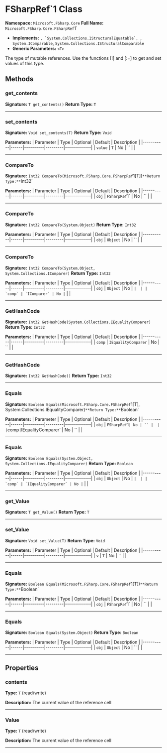 # FSharpRef`1 Class

**Namespace:** `Microsoft.FSharp.Core`
**Full Name:** `Microsoft.FSharp.Core.FSharpRef`1`
- **Implements:** ``, `System.Collections.IStructuralEquatable`, ``, `System.IComparable`, `System.Collections.IStructuralComparable`
- **Generic Parameters:** `<T>`

The type of mutable references. Use the functions [!] and [:=] to get and
 set values of this type.

## Methods

### get_contents

**Signature:** `T get_contents()`
**Return Type:** `T`

---

### set_contents

**Signature:** `Void set_contents(T)`
**Return Type:** `Void`

**Parameters:**
| Parameter | Type | Optional | Default | Description |
|-----------|------|----------|---------|-------------|
| `value` | `T` | No | `` |  |

---

### CompareTo

**Signature:** `Int32 CompareTo(Microsoft.FSharp.Core.FSharpRef`1[T])`
**Return Type:** `Int32`

**Parameters:**
| Parameter | Type | Optional | Default | Description |
|-----------|------|----------|---------|-------------|
| `obj` | `FSharpRef`1` | No | `` |  |

---

### CompareTo

**Signature:** `Int32 CompareTo(System.Object)`
**Return Type:** `Int32`

**Parameters:**
| Parameter | Type | Optional | Default | Description |
|-----------|------|----------|---------|-------------|
| `obj` | `Object` | No | `` |  |

---

### CompareTo

**Signature:** `Int32 CompareTo(System.Object, System.Collections.IComparer)`
**Return Type:** `Int32`

**Parameters:**
| Parameter | Type | Optional | Default | Description |
|-----------|------|----------|---------|-------------|
| `obj` | `Object` | No | `` |  |
| `comp` | `IComparer` | No | `` |  |

---

### GetHashCode

**Signature:** `Int32 GetHashCode(System.Collections.IEqualityComparer)`
**Return Type:** `Int32`

**Parameters:**
| Parameter | Type | Optional | Default | Description |
|-----------|------|----------|---------|-------------|
| `comp` | `IEqualityComparer` | No | `` |  |

---

### GetHashCode

**Signature:** `Int32 GetHashCode()`
**Return Type:** `Int32`

---

### Equals

**Signature:** `Boolean Equals(Microsoft.FSharp.Core.FSharpRef`1[T], System.Collections.IEqualityComparer)`
**Return Type:** `Boolean`

**Parameters:**
| Parameter | Type | Optional | Default | Description |
|-----------|------|----------|---------|-------------|
| `obj` | `FSharpRef`1` | No | `` |  |
| `comp` | `IEqualityComparer` | No | `` |  |

---

### Equals

**Signature:** `Boolean Equals(System.Object, System.Collections.IEqualityComparer)`
**Return Type:** `Boolean`

**Parameters:**
| Parameter | Type | Optional | Default | Description |
|-----------|------|----------|---------|-------------|
| `obj` | `Object` | No | `` |  |
| `comp` | `IEqualityComparer` | No | `` |  |

---

### get_Value

**Signature:** `T get_Value()`
**Return Type:** `T`

---

### set_Value

**Signature:** `Void set_Value(T)`
**Return Type:** `Void`

**Parameters:**
| Parameter | Type | Optional | Default | Description |
|-----------|------|----------|---------|-------------|
| `v` | `T` | No | `` |  |

---

### Equals

**Signature:** `Boolean Equals(Microsoft.FSharp.Core.FSharpRef`1[T])`
**Return Type:** `Boolean`

**Parameters:**
| Parameter | Type | Optional | Default | Description |
|-----------|------|----------|---------|-------------|
| `obj` | `FSharpRef`1` | No | `` |  |

---

### Equals

**Signature:** `Boolean Equals(System.Object)`
**Return Type:** `Boolean`

**Parameters:**
| Parameter | Type | Optional | Default | Description |
|-----------|------|----------|---------|-------------|
| `obj` | `Object` | No | `` |  |

---

## Properties

### contents

**Type:** `T` (read/write)

**Description:** The current value of the reference cell

---

### Value

**Type:** `T` (read/write)

**Description:** The current value of the reference cell

---